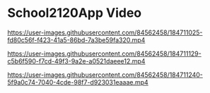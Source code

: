 # School2120App Video


https://user-images.githubusercontent.com/84562458/184711025-fd80c56f-f423-41a5-86bd-7a3be59fa320.mp4




https://user-images.githubusercontent.com/84562458/184711129-c5b6f590-f7cd-49f3-9a2e-a0521daeee12.mp4



https://user-images.githubusercontent.com/84562458/184711240-5f9a0c74-7040-4cde-98f7-d923031eaaae.mp4

